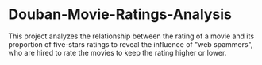 # Douban-Movie-Ratings-Analysis
This project analyzes the relationship between the rating of a movie and its proportion of five-stars ratings to reveal the influence of "web spammers", who are hired to rate the movies to keep the rating higher or lower.
